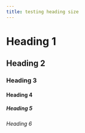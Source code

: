 ```yaml
---
title: testing heading size
---
```



# Heading 1

## Heading 2

### Heading 3

#### Heading 4

##### Heading 5

###### Heading 6
